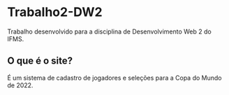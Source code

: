# Trabalho2-DW2

Trabalho desenvolvido para a disciplina de Desenvolvimento Web 2 do IFMS.

## O que é o site?

É um sistema de cadastro de jogadores e seleções para a Copa do Mundo de 2022.
